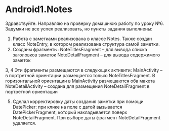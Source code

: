 # Android1.Notes
Здравствуйте.
Направляю на проверку домашнюю работу по уроку №6.
Задумки не все успел реализовать, но пункты задания выполнены:
1.	Работа с заметками реализована в классе Notes. Также создан класс NoteEntry, в котором реализована структура самой заметки.
2. Созданы фрагменты:
NoteTitlesFragment – для вывода списка заголовков заметок
NoteDetailFragment – для вывода содержимого заметок

3, 4 Эти фрагменты размещаются в следующих активити:
MainActivity – в портретной ориентации размещается только NoteTitlesFragment. В горизонтальной ориентации в MainActivity размешаются оба макета
NoteDetailActivity – создана для размещения NoteDetailFragment в портретной ориентации

5. Сделал корректировку даты создания заметки при помощи DatePicker: при клике на поле с датой вызывается DatePickerFragment, который накладывается поверх NoteDetailFragment. При выборе даты фрагмент NoteDetailFragment удаляется.
